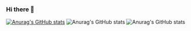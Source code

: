 ### Hi there 👋

[![Anurag's GitHub stats](https://github-readme-stats.vercel.app/api?username=danmondaini)](https://github.com/danmondainia/github-readme-stats)
![Anurag's GitHub stats](https://github-readme-stats.vercel.app/api?username=danmondaini&count_private=true)
![Anurag's GitHub stats](https://github-readme-stats.vercel.app/api?username=DanMondaini&show_icons=true&theme=radical)
